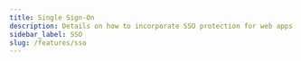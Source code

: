 ```yaml
---
title: Single Sign-On
description: Details on how to incorporate SSO protection for web apps provisioned by Install Doctor
sidebar_label: SSO
slug: /features/sso
---
```


